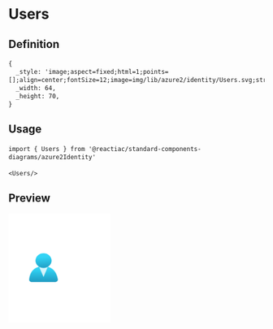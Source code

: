 # Users

## Definition

```
{
  _style: 'image;aspect=fixed;html=1;points=[];align=center;fontSize=12;image=img/lib/azure2/identity/Users.svg;strokeColor=none;',
  _width: 64,
  _height: 70,
}
```

## Usage

```
import { Users } from '@reactiac/standard-components-diagrams/azure2Identity'

<Users/>
```

## Preview

<img src="./users.png" width="200"/>
